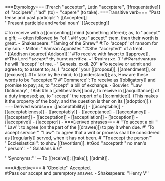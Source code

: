 ===Etymology===
[French ''accepter'', Latin ''acceptare'', [[frequentative]] of ''accipere''; ''ad'' (to) + ''capere'' (to take).
===Transitive verb===
''Past tense and past participle'': [[Accepted]]<br>
''Present participle and verbal noun'' [[Accepting]]

#To receive with a [[consenting]] mind (something offered); as, to ''accept'' a gift; -- often followed by ''of''.
#:If you ''accept'' them, then their worth is great. - Shakespeare: ''Taming of the Shrew''
#:To ''accept'' of ransom for my son. - Milton: ''Samson Agonistes''
#:She ''accepted'' of a treat. ''[[Addison (source)|Addison]].''
#To receive with favor; to [[approve]].
#:The Lord ''accept'' thy burnt sacrifice. - ''Psalms xx. 3''
#:Peradventure he will ''accept'' of me. - ''Genesis. xxxii. 20''
#To receive or admit and agree to; to assent to; as, I ''accept'' your [[proposal]], [[amendment]], or [[excuse]].
#To take by the mind; to [[understand]]; as, How are these words to be ''accepted''?
#''Commerce'': To receive as [[obligatory]] and promise to pay; as, to ''accept'' a bill of exchange. - Bouvier: ''Law Dictionary'', 1856
#In a [[deliberative]] body, to receive in [[acquittance]] of a duty imposed; as, to ''accept'' the report of a [[committee]]. (This makes it the property of the body, and the question is then on its [[adoption]].)
===Derived words===
:[[acceptability]] - [[acceptable]] - [[acceptableness]] - [[acceptably]] - [[acceptance]] - [[acceptancy]] - [[acceptant]] - [[acceptation]] - [[acceptilation]] - [[acception]] - [[acceptive]] - [[acceptor]] - 
===Derived phrases===
#'''To accept a bill''' ''Law'': to agree (on the part of the [[drawee]]) to pay it when due. 
#'''To accept service''' ''Law'': to agree that a writ or process shall be considered as [[regularly]] served, when it has not been. 
#'''To accept the person''' ''Ecclesiastical'': to show [[favoritism]].
#:God ''accepteth'' no man's ''person''. - ''Galatians ii. 6''

'''Synonyms:''' -- To [[receive]]; [[take]]; [[admit]]. 


===Adjective===
#''Obsolete'' Accepted.  
#:Pass our accept and peremptory answer. - Shakespeare: ''Henry V''